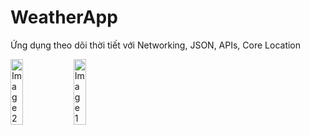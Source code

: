 # WeatherApp
Ứng dụng theo dõi thời tiết với Networking, JSON, APIs, Core Location
<div style="display: flex;">
  <img src="https://github.com/iwy2th/WeatherApp/assets/92966362/4897cd94-e622-44f8-bebd-a40eeae14530" alt="Image 2" style="width: 20%;" />
  <img src="https://github.com/iwy2th/WeatherApp/assets/92966362/34f7affd-c9e5-4372-a90b-55c5a4b80015" alt="Image 1" style="width: 20%;" />
</div>
